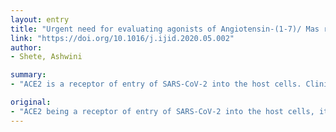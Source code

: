 ```yaml
---
layout: entry
title: "Urgent need for evaluating agonists of Angiotensin-(1-7)/ Mas receptor axis for treatment of patients with COVID-19"
link: "https://doi.org/10.1016/j.ijid.2020.05.002"
author:
- Shete, Ashwini

summary:
- "ACE2 is a receptor of entry of SARS-CoV-2 into the host cells. Clinical picture of COVID-19 suggests a role blockade, rather than its overexpression, in causing the pathogenesis. Acute respiratory distress due to interstitial pulmonary fibrosis, cardiomyopathy and shock can be explained by imbalanced Angiotensin-(1-7)/MasR axis."

original:
- "ACE2 being a receptor of entry of SARS-CoV-2 into the host cells, its upregulation has been implicated in increasing susceptibility of individuals to the infections. Clinical picture of COVID-19 suggests a role ACE2 blockade, rather than its overexpression, in causing the pathogenesis. ACE2 blockade results in increased Angiotensin II activity with simultaneous hampering of functions of Angiotensin-(1-7)/MasR axis. Acute respiratory distress due to interstitial pulmonary fibrosis, cardiomyopathy and shock reported in COVID-19 patients can be explained by imbalanced Angiotensin II and Angiotensin-(1-7) activities. Failure of Angiotensin II type 1 receptor blockers to control severity of SARS-CoV-2 infections indicates importance of simultaneous induction of Angiotensin-(1-7)/MasR axis for correcting pathological conditions in COVID-19 through its anti-fibrotic, anti-inflammatory, vasodilatory and cardioprotective roles. MasR agonists have also shown organ protective effects in a number of animal studies. Unfortunately, these agonists have not been tested in clinical studies. Their urgent evaluation in seriously ill COVID-19 patients is urgently warranted to reduce mortality due to the infections."
---
```


